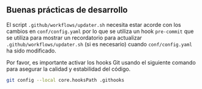 ## Buenas prácticas de desarrollo
El script `.github/workflows/updater.sh` necesita estar acorde con los cambios en `conf/config.yaml` por lo que se utiliza un hook `pre-commit`
que se utiliza para mostrar un recordatorio para actualizar `.github/workflows/updater.sh` (si es necesario) cuando `conf/config.yaml` ha sido modificado.

Por favor, es importante activar los hooks Git usando el siguiente comando para asegurar la calidad y estabilidad del código.
``` bash
git config --local core.hooksPath .githooks
```